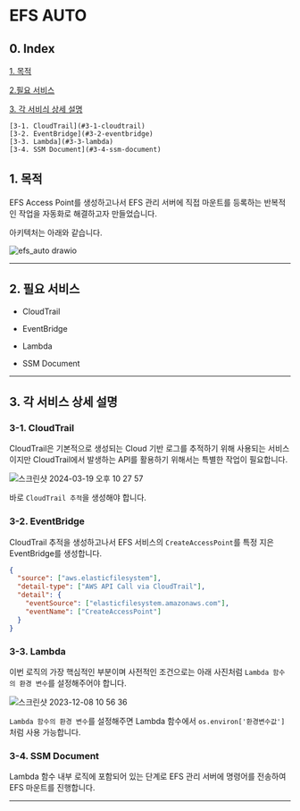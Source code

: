 # EFS AUTO

## 0. Index

[1. 목적](#1-목적)

[2.필요 서비스](#2-필요-서비스)

[3. 각 서비싀 상세 설명](#3-각-서비스-상세-설명)

    [3-1. CloudTrail](#3-1-cloudtrail)
    [3-2. EventBridge](#3-2-eventbridge)
    [3-3. Lambda](#3-3-lambda)
    [3-4. SSM Document](#3-4-ssm-document)

## 1. 목적

EFS Access Point를 생성하고나서 EFS 관리 서버에 직접 마운트를 등록하는 반복적인 작업을 자동화로 해결하고자 만들었습니다.

아키텍처는 아래와 같습니다.

![efs_auto drawio](https://github.com/may-30/toy-project/assets/155306250/1efa5dc5-dfdd-45b3-8cb8-1a2c8d2f7831)

---

## 2. 필요 서비스

- CloudTrail

- EventBridge

- Lambda

- SSM Document

---

## 3. 각 서비스 상세 설명

### 3-1. CloudTrail

CloudTrail은 기본적으로 생성되는 Cloud 기반 로그를 추적하기 위해 사용되는 서비스이지만 CloudTrail에서 발생하는 API를 활용하기 위해서는 특별한 작업이 필요합니다.

![스크린샷 2024-03-19 오후 10 27 57](https://github.com/may-30/toy-project/assets/155306250/b6773bb4-eaba-469b-bc85-616949887add)

바로 `CloudTrail 추적`을 생성해야 합니다.

### 3-2. EventBridge

CloudTrail 추적을 생성하고나서 EFS 서비스의 `CreateAccessPoint`를 특정 지은 EventBridge를 생성합니다.

```json
{
  "source": ["aws.elasticfilesystem"],
  "detail-type": ["AWS API Call via CloudTrail"],
  "detail": {
    "eventSource": ["elasticfilesystem.amazonaws.com"],
    "eventName": ["CreateAccessPoint"]
  }
}
```

### 3-3. Lambda

이번 로직의 가장 핵심적인 부분이며 사전적인 조건으로는 아래 사진처럼 `Lambda 함수의 환경 변수`를 설정해주어야 합니다.

![스크린샷 2023-12-08 10 56 36](https://github.com/may-30/toy-project/assets/155306250/7df426be-e695-406e-85df-edb625148acc)

`Lambda 함수의 환경 변수`를 설정해주면 Lambda 함수에서 `os.environ['환경변수값']`처럼 사용 가능합니다.

### 3-4. SSM Document

Lambda 함수 내부 로직에 포함되어 있는 단계로 EFS 관리 서버에 명령어를 전송하여 EFS 마운트를 진행합니다.

---